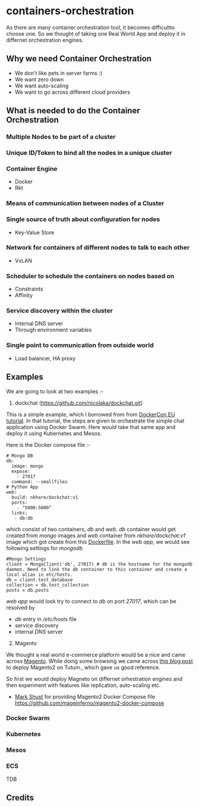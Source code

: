 # containers-orchestration

As there are many container orchestration tool, it becomes difficultto choose one. So we thought of taking one Real World App and deploy it in differnet orchestration engines. 

## Why we need Container Orchestration

- We don't like pets in server farms :)
- We want zero down
- We want auto-scaling
- We want to go across different cloud providers

## What is needed to do the Container Orchestration

### Multiple Nodes to be part of a cluster

### Unique ID/Token to bind all the nodes in a unique cluster

### Container Engine
- Docker 
- Rkt

### Means of communication between nodes of a Cluster

### Single source of truth about configuration for nodes
- Key-Value Store

### Network for containers of different nodes to talk to each other
- VxLAN 

### Scheduler to schedule the containers on nodes based on
- Constraints
- Affinity

### Service discovery within the cluster
- Internal DNS server
- Through environment variables 

### Single point to communication from outside world
- Load balancer, HA proxy


## Examples 
We are going to look at two examples :-

1. dockchat (https://github.com/nicolaka/dockchat.git)

This is a simple example, which I borrowed from from [DockerCon EU tutorial](https://github.com/docker/dceu_tutorials/blob/master/02-orchestration.md). In that tutorial, the steps are given to orchestrate the simple chat application using Docker Swarm. Here would take that same app and deploy it using Kubernetes and Mesos.

Here is the Docker compose file :- 

```
# Mongo DB
db:
  image: mongo
  expose:
    - 27017
  command: --smallfiles
# Python App
web:
  build: nkhare/dockchat:v1
  ports:
    - "5000:5000"
  links:
   - db:db
```  

which consist of two containers, *db* and *web*. *db* container would get created from *mongo* images and *web* container from *nkhare/dockchat:v1* image which got create from this [Dockerfile](https://github.com/nicolaka/dockchat/blob/master/Dockerfile). In the *web app*, we would see following settings for *mongodb*

```
#Mongo Settings
client = MongoClient('db', 27017) # db is the hostname for the mongodb daemon. Need to link the db container to this container and create a local alias in etc/hosts.
db = client.test_database
collection = db.test_collection
posts = db.posts
```

*web app* would look try to connect to *db* on port *27017*, which can be resolved by  

- *db* entry in */etc/hosts* file
- service discovery
- internal *DNS* server


2. Magento

We thought a real world e-commerce platform would be a nice and came
across [Magento](https://magento.com/). While doing some browsing we 
came across [this blog post](http://mageinferno.com/blog/deploy-magento-2-digital-ocean-tutum)
to deploy Magento2 on Tutum., which gave us good reference. 

So first we would deploy Magneto on differnet orhestration engines and
then experiment with features like replication, auto-scaling etc. 

- [Mark Shust](https://github.com/markoshust) for providing Magento2 Docker Compose file
https://github.com/mageinferno/magento2-docker-compose



### Docker Swarm

### Kubernetes

### Mesos

### ECS
TDB

## Credits
